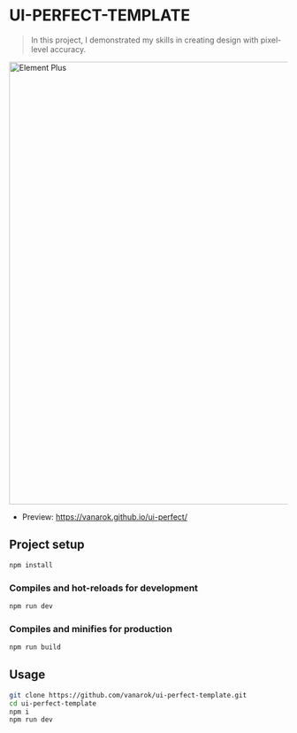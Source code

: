 # UI-PERFECT-TEMPLATE

> In this project, I demonstrated my skills in creating design with pixel-level accuracy.
<img width="800" alt="Element Plus" src="https://user-images.githubusercontent.com/10731096/97282764-0726eb80-187a-11eb-9658-6dc98ccb8f8d.png">

- Preview: <https://vanarok.github.io/ui-perfect/>

## Project setup

```bash
npm install
```

### Compiles and hot-reloads for development

```bash
npm run dev
```

### Compiles and minifies for production

```bash
npm run build
```

## Usage

```bash
git clone https://github.com/vanarok/ui-perfect-template.git
cd ui-perfect-template
npm i
npm run dev
```

